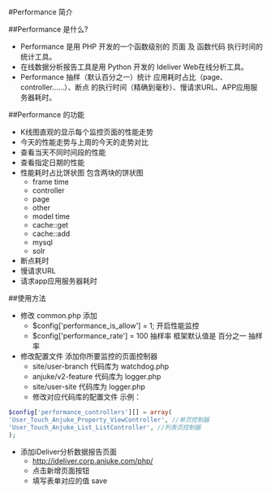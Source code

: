 #Performance 简介

##Performance 是什么?

* Performance 是用 PHP 开发的一个函数级别的 页面 及 函数代码 执行时间的统计工具。
* 在线数据分析报告工具是用 Python 开发的 Ideliver Web在线分析工具。 
* Performance 抽样（默认百分之一）统计 应用耗时占比（page、controller……）、断点 的执行时间（精确到毫秒）、慢请求URL、APP应用服务器耗时。


##Performance 的功能

* K线图直观的显示每个监控页面的性能走势
* 今天的性能走势与上周的今天的走势对比
* 查看当天不同时间段的性能
* 查看指定日期的性能
* 性能耗时占比饼状图 包含两块的饼状图
    * frame time
    * controller
    * page
    * other
    * model time
    * cache::get
    * cache::add
    * mysql
    * solr
* 断点耗时
* 慢请求URL
* 请求app应用服务器耗时

##使用方法

* 修改 common.php 添加
    * $config['performance_is_allow'] = 1;  开启性能监控
    * $config['performance_rate'] = 100  抽样率  框架默认值是 百分之一 抽样率
* 修改配置文件  添加你所要监控的页面控制器
    * site/user-branch 代码库为 watchdog.php
    * anjuke/v2-feature 代码库为 logger.php
    * site/user-site 代码库为 logger.php
    * 修改对应代码库的配置文件  示例： 

```php 
$config['performance_controllers'][] = array(
'User_Touch_Anjuke_Property_ViewController', //单页控制器
'User_Touch_Anjuke_List_ListController', //列表页控制器
);
```

* 添加iDeliver分析数据报告页面
    * http://ideliver.corp.anjuke.com/php/
    * 点击新增页面按钮
    * 填写表单对应的值 save

